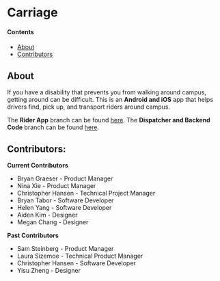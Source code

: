 # Carriage
 
#### Contents
  - [About](#about)
  - [Contributors](#contributors)
 
## About
If you have a disability that prevents you from walking around campus, getting around can be difficult. This is an **Android and iOS** app that helps drivers find, pick up, and transport riders around campus. 
 
The **Rider App** branch can be found [here](https://github.com/cornell-dti/carriage-rider). The **Dispatcher and Backend Code** branch can be found [here](https://github.com/cornell-dti/carriage-web). 
 
## Contributors: 
**Current Contributors**
* Bryan Graeser - Product Manager
* Nina Xie - Product Manager
* Christopher Hansen - Technical Project Manager
* Bryan Tabor - Software Developer
* Helen Yang - Software Developer
* Aiden Kim - Designer
* Megan Chang - Designer

**Past Contributors**
* Sam Steinberg - Product Manager
* Laura Sizemoe - Technical Product Manager
* Christopher Hansen - Software Developer
* Yisu Zheng - Designer

